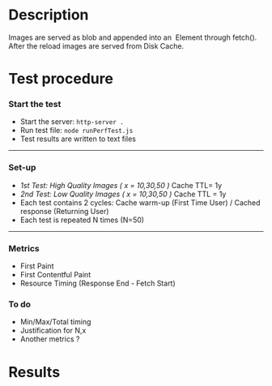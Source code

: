 # Description
Images are served as blob and appended into an <img> Element through fetch(). After the reload images are served from Disk Cache.

# Test procedure
### Start the test
- Start the server: `http-server .`
- Run test file: `node runPerfTest.js`
- Test results are written to text files
---------------------------------------
### Set-up
- _1st Test: High Quality Images ( x = 10,30,50 )_ Cache TTL= 1y
- _2nd Test: Low Quality Images ( x = 10,30,50 )_  Cache TTL = 1y
-  Each test contains 2 cycles: Cache warm-up (First Time User) / Cached response (Returning User)
-  Each test is repeated N times (N=50)
---------------------------------------
### Metrics
- First Paint
- First Contentful Paint
- Resource Timing (Response End - Fetch Start)

### To do
- Min/Max/Total timing
- Justification for N,x
- Another metrics ?
# Results
